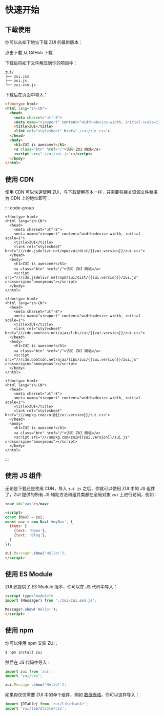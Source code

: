 # 快速开始

## 下载使用

你可以从如下地址下载 ZUI 的最新版本：

<div class="vp-raw row gap-4">
  <a class="btn primary size-lg rounded-full" :href="withBase(`/zui-${zui.version}.zip`)" download><i class="icon icon-download-alt icon-lg"></i> 点击下载</a>
  <a class="btn outline size-lg rounded-full" :href="`https://github.com/easysoft/zui/releases/tag/v${zui.version}`" target="_blank"><i class="icon icon-github icon-lg"></i> 从 GitHub 下载</a>
</div>

下载后将如下文件解压到你的项目中：

```text
zui/
├── zui.css
├── zui.js
└── zui.esm.js
```

下载后在页面中导入：

```html {7,12}
<!doctype html>
<html lang="zh-CN">
  <head>
    <meta charset="utf-8">
    <meta name="viewport" content="width=device-width, initial-scale=1">
    <title>ZUI</title>
    <link rel="stylesheet" href="./zui/zui.css">
  </head>
  <body>
    <h1>ZUI is awesome!</h1>
    <a class="btn" href="/">访问 ZUI 网站</a>
    <script src="./zui/zui.js"></script>
  </body>
</html>
```

## 使用 CDN

使用 CDN 可以快速使用 ZUI，与下载使用基本一样，只需要将相关资源文件替换为 CDN 上的地址即可：

::: code-group

```html-vue [jsdelivr] {7,12}
<!doctype html>
<html lang="zh-CN">
  <head>
    <meta charset="utf-8">
    <meta name="viewport" content="width=device-width, initial-scale=1">
    <title>ZUI</title>
    <link rel="stylesheet" href="///cdn.jsdelivr.net/npm/zui/dist/{{zui.version}}/zui.css">
  </head>
  <body>
    <h1>ZUI is awesome!</h1>
    <a class="btn" href="/">访问 ZUI 网站</a>
    <script src="///cdn.jsdelivr.net/npm/zui/dist/{{zui.version}}/zui.js" crossorigin="anonymous"></script>
  </body>
</html>
```

```html-vue [bootcdn] {7,12}
<!doctype html>
<html lang="zh-CN">
  <head>
    <meta charset="utf-8">
    <meta name="viewport" content="width=device-width, initial-scale=1">
    <title>ZUI</title>
    <link rel="stylesheet" href="///cdn.bootcdn.net/ajax/libs/zui/{{zui.version}}/zui.css">
  </head>
  <body>
    <h1>ZUI is awesome!</h1>
    <a class="btn" href="/">访问 ZUI 网站</a>
    <script src="///cdn.bootcdn.net/ajax/libs/zui/{{zui.version}}/zui.js" crossorigin="anonymous"></script>
  </body>
</html>
```

```html-vue [unpkg] {7,12}
<!doctype html>
<html lang="zh-CN">
  <head>
    <meta charset="utf-8">
    <meta name="viewport" content="width=device-width, initial-scale=1">
    <title>ZUI</title>
    <link rel="stylesheet" href="///unpkg.com/zui@{{zui.version}}/zui.css">
  </head>
  <body>
    <h1>ZUI is awesome!</h1>
    <a class="btn" href="/">访问 ZUI 网站</a>
    <script src="///unpkg.com/zui@{{zui.version}}/zui.js" crossorigin="anonymous"></script>
  </body>
</html>
```

:::

## 使用 JS 组件

无论是下载还是使用 CDN，导入 `zui.js` 之后，你就可以使用 ZUI 中的 JS 组件了，ZUI 提供的所有 JS 辅助方法和组件类都在全局对象 `zui` 上进行访问，例如：

```html
<nav id="nav"></nav>

<script>
const {Nav} = zui;
const nav = new Nav('#myNav', {
  items: [
    {text: 'Home'},
    {text: 'Blog'},
  ]
});

zui.Messager.show('Hello!');
</script>
```

## 使用 ES Module

ZUI 还提供了 ES Module 版本，你可以在 JS 代码中导入：

```html
<script type="module">
import {Messager} from './zui/zui.esm.js';

Messager.show('Hello!');
</script>
```

## 使用 npm

你可以使用 npm 安装 ZUI：

```bash
$ npm install zui
```

然后在 JS 代码中导入：

```js
import zui from 'zui';
import 'zui/css';

zui.Messager.show('Hello!');
```

如果你仅仅需要 ZUI 中的单个组件，例如 [数据表格](/lib/dtable/dtable/)，你可以这样导入：

```js
import {DTable} from 'zui/lib/dtable';
import 'zui/lib/dtable/css';
```

<script setup>
import {withBase} from 'vitepress';
</script>
